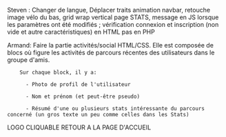 Steven : Changer de langue, Déplacer traits animation navbar, retouche image vélo du bas, grid wrap vertical page STATS, message en JS lorsque les paramètres ont été modifiés ;
vérification connexion et inscription (non vide et autre caractéristiques) en HTML pas en PHP 


Armand: Faire la partie activités/social HTML/CSS.
        Elle est composée de blocs où figure les activités de parcours récentes des utilisateurs dans le groupe d'amis.
        
        Sur chaque block, il y a:
        
          - Photo de profil de l'utilisateur 
          
          - Nom et prénom (et peut-être pseudo)
          
          - Résumé d'une ou plusieurs stats intéressante du parcours concerné (un gros texte un peu comme celles dans les Stats)

LOGO CLIQUABLE RETOUR A LA PAGE D'ACCUEIL
